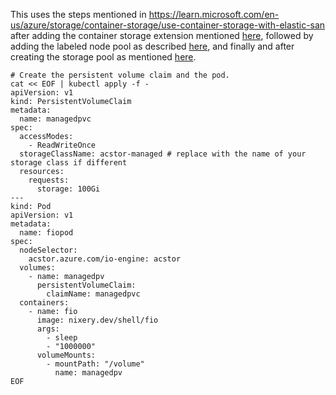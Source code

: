 This uses the steps mentioned in https://learn.microsoft.com/en-us/azure/storage/container-storage/use-container-storage-with-elastic-san after adding the container storage extension mentioned [here](storagepool-containerstorage_extension-create.md), followed by adding the labeled node pool as described [here](storagepool-containerstorage_extension-create-nodepool.md), and finally and after creating the storage pool as mentioned [here](azuresan-storagepool-create.md). 

```
# Create the persistent volume claim and the pod.
cat << EOF | kubectl apply -f -
apiVersion: v1
kind: PersistentVolumeClaim
metadata:
  name: managedpvc
spec:
  accessModes:
    - ReadWriteOnce
  storageClassName: acstor-managed # replace with the name of your storage class if different
  resources:
    requests:
      storage: 100Gi
---
kind: Pod
apiVersion: v1
metadata:
  name: fiopod
spec:
  nodeSelector:
    acstor.azure.com/io-engine: acstor
  volumes:
    - name: managedpv
      persistentVolumeClaim:
        claimName: managedpvc
  containers:
    - name: fio
      image: nixery.dev/shell/fio
      args:
        - sleep
        - "1000000"
      volumeMounts:
        - mountPath: "/volume"
          name: managedpv
EOF
```
